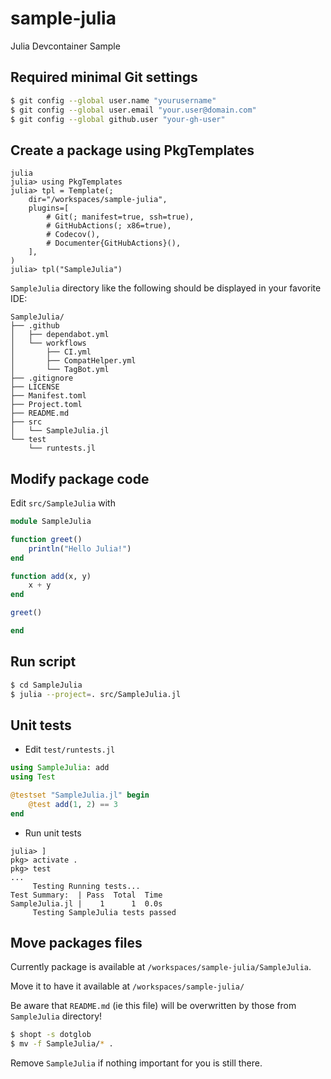 # sample-julia

Julia Devcontainer Sample

## Required minimal Git settings

```bash
$ git config --global user.name "yourusername"
$ git config --global user.email "your.user@domain.com"
$ git config --global github.user "your-gh-user"
```

## Create a package using PkgTemplates
```
julia
julia> using PkgTemplates
julia> tpl = Template(;
    dir="/workspaces/sample-julia",
    plugins=[
        # Git(; manifest=true, ssh=true),
        # GitHubActions(; x86=true),
        # Codecov(),
        # Documenter{GitHubActions}(),
    ],
)
julia> tpl("SampleJulia")
```

`SampleJulia` directory like the following should be displayed in your favorite IDE:

```
SampleJulia/
├── .github
│   ├── dependabot.yml
│   └── workflows
│       ├── CI.yml
│       ├── CompatHelper.yml
│       └── TagBot.yml
├── .gitignore
├── LICENSE
├── Manifest.toml
├── Project.toml
├── README.md
├── src
│   └── SampleJulia.jl
└── test
    └── runtests.jl
```

## Modify package code

Edit `src/SampleJulia` with

```julia
module SampleJulia

function greet()
    println("Hello Julia!")
end

function add(x, y)
    x + y
end

greet()

end
```

## Run script

```bash
$ cd SampleJulia
$ julia --project=. src/SampleJulia.jl
```

## Unit tests

- Edit `test/runtests.jl`

```julia
using SampleJulia: add
using Test

@testset "SampleJulia.jl" begin
    @test add(1, 2) == 3
end
```

- Run unit tests

```
julia> ]
pkg> activate .
pkg> test
...
     Testing Running tests...
Test Summary:  | Pass  Total  Time
SampleJulia.jl |    1      1  0.0s
     Testing SampleJulia tests passed
```

## Move packages files

Currently package is available at `/workspaces/sample-julia/SampleJulia`.

Move it to have it available at `/workspaces/sample-julia/`

Be aware that `README.md` (ie this file) will be overwritten by those from `SampleJulia` directory!

```bash
$ shopt -s dotglob
$ mv -f SampleJulia/* .
```

Remove `SampleJulia` if nothing important for you is still there.